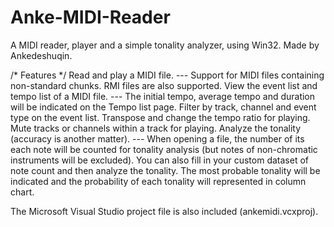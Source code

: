 # Anke-MIDI-Reader
A MIDI reader, player and a simple tonality analyzer, using Win32.
Made by Ankedeshuqin.

/* Features */
Read and play a MIDI file.
--- Support for MIDI files containing non-standard chunks. RMI files are also supported.
View the event list and tempo list of a MIDI file.
--- The initial tempo, average tempo and duration will be indicated on the Tempo list page.
Filter by track, channel and event type on the event list.
Transpose and change the tempo ratio for playing.
Mute tracks or channels within a track for playing.
Analyze the tonality (accuracy is another matter).
--- When opening a file, the number of its each note will be counted for tonality analysis (but notes of non-chromatic instruments will be excluded). You can also fill in your custom dataset of note count and then analyze the tonality. The most probable tonality will be indicated and the probability of each tonality will represented in column chart.

The Microsoft Visual Studio project file is also included (ankemidi.vcxproj).
